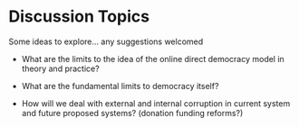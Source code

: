 # Discussion Topics

Some ideas to explore… any suggestions welcomed

* What are the limits to the idea of the online direct democracy model in theory and practice?

* What are the fundamental limits to democracy itself?

* How will we deal with external and internal corruption in current system and future proposed systems? (donation funding reforms?)